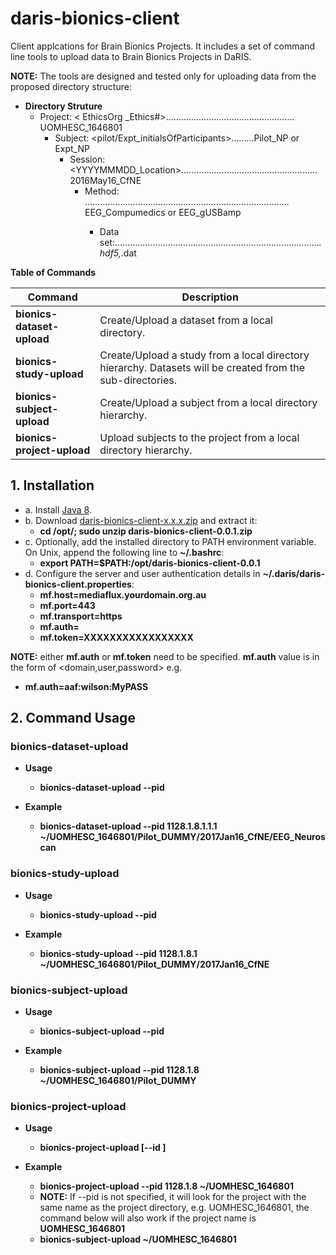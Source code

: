 # daris-bionics-client
Client applcations for Brain Bionics Projects. It includes a set of command line tools to upload data to Brain Bionics Projects in DaRIS. 

**NOTE:** The tools are designed and tested only for uploading data from the proposed directory structure:

* **Directory Struture**
  * Project: < EthicsOrg _Ethics#>……………………………………………UOMHESC_1646801
    * Subject: <pilot/Expt_initialsOfParticipants>………Pilot_NP or Expt_NP
      * Session: <YYYYMMMDD_Location>………………………………………………2016May16_CfNE
        * Method: <Instrument>………………………………………………………………………EEG_Compumedics or EEG_gUSBamp
          * Data set:<All files>………………………………………………………………………*.hdf5,*.dat

**Table of Commands**

**Command** | **Description** |
------------ | -------------
**bionics-dataset-upload** | Create/Upload a dataset from a local directory.  
**bionics-study-upload** | Create/Upload a study from a local directory hierarchy. Datasets will be created from the sub-directories. 
**bionics-subject-upload** | Create/Upload a subject from a local directory hierarchy.
**bionics-project-upload** | Upload subjects to the project from a local directory hierarchy.

## 1. Installation

* a. Install [Java 8](http://www.oracle.com/technetwork/java/javase/downloads/index.html).
* b. Download [daris-bionics-client-x.x.x.zip]() and extract it:
  * **cd /opt/; sudo unzip daris-bionics-client-0.0.1.zip**
* c. Optionally, add the installed directory to PATH environment variable. On Unix, append the following line to **~/.bashrc**:
  * **export PATH=$PATH:/opt/daris-bionics-client-0.0.1**
* d. Configure the server and user authentication details in **~/.daris/daris-bionics-client.properties**:
  * **mf.host=mediaflux.yourdomain.org.au**
  * **mf.port=443**
  * **mf.transport=https**
  * **mf.auth=**
  * **mf.token=XXXXXXXXXXXXXXXXX**

**NOTE:** either **mf.auth** or **mf.token** need to be specified. **mf.auth** value is in the form of <domain,user,password> e.g.
  * **mf.auth=aaf:wilson:MyPASS**


## 2. Command Usage

### bionics-dataset-upload

* **Usage**
  * **bionics-dataset-upload --pid <study-cid> <dataset-dir>**

* **Example**
  * **bionics-dataset-upload --pid 1128.1.8.1.1.1 ~/UOMHESC_1646801/Pilot_DUMMY/2017Jan16_CfNE/EEG_Neuroscan**

### bionics-study-upload

* **Usage**
  * **bionics-study-upload --pid <parent-cid> <study-dir>**

* **Example**
  * **bionics-study-upload --pid 1128.1.8.1 ~/UOMHESC_1646801/Pilot_DUMMY/2017Jan16_CfNE**

### bionics-subject-upload

* **Usage**
  * **bionics-subject-upload --pid <project-cid> <subject-dir>**

* **Example**
  * **bionics-subject-upload --pid 1128.1.8 ~/UOMHESC_1646801/Pilot_DUMMY**

### bionics-project-upload

* **Usage**
  * **bionics-project-upload [--id <project-cid>] <project-dir>**

* **Example**
  * **bionics-project-upload --pid 1128.1.8 ~/UOMHESC_1646801**
  * **NOTE:** If --pid is not specified, it will look for the project with the same name as the project directory, e.g. UOMHESC_1646801, the command below will also work if the project name is **UOMHESC_1646801**
  * **bionics-subject-upload ~/UOMHESC_1646801**
  
  

